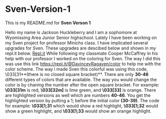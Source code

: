 # Sven-Version-1

This is my README.md for **Sven Verson 1**

Hello my name is Jackson Huckleberry and I am a sophomore at Wyomissing Area Junior Senior highschool. Lately I have been working on my Sven project for professor Minichs class. I have implicated several upgrades for Sven. These upgrades are descibed below and shown in my repl.it below.
[Repl.it](https://repl.it/@JacksonHucklebe/Java-Sven-version-1-1)
While following my classmate Cooper McCaffrey in his help with our professor I worked on the coloring for Sven. The way I did this was use this link https://repl.it/@DavinceyRagaven/color to help me with the color scheme. The way i made Sven this colorful was using this code, \033[31**(there is no closed square bracket)**. There are only **30-46** different types of colors that are available. The way you would change the color is by chaning the number after the open square bracket. For example: **\033[31m** is red, **\033[32m]** is lime green, and **\033[33]** is orange. There are highlighted versions as well which are numbers **40-46**. You get the highlighted version by putting a 1; before the initial color **(30-39)**. The code for example: **\033[1;31** which would show a red highlight, **\033[1;32** would show a green highlight, and **\033[1;33** would show an orange highlight.
